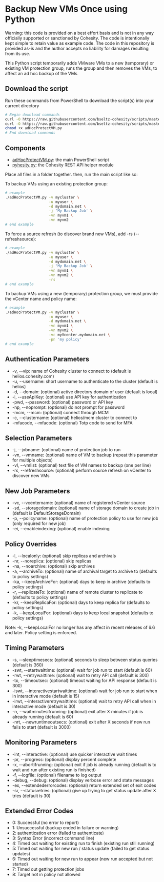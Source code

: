 # Backup New VMs Once using Python

Warning: this code is provided on a best effort basis and is not in any way officially supported or sanctioned by Cohesity. The code is intentionally kept simple to retain value as example code. The code in this repository is provided as-is and the author accepts no liability for damages resulting from its use.

This Python script temporarily adds VMware VMs to a new (temporary) or existing VM protection group, runs the group and then removes the VMs, to affect an ad hoc backup of the VMs.

## Download the script

Run these commands from PowerShell to download the script(s) into your current directory

```bash
# Begin download commands
curl -O https://raw.githubusercontent.com/bseltz-cohesity/scripts/master/python/adHocProtectVM/adHocProtectVM.py
curl -O https://raw.githubusercontent.com/bseltz-cohesity/scripts/master/python/pyhesity.py
chmod +x adHocProtectVM.py
# End download commands
```

## Components

* [adHocProtectVM.py](https://raw.githubusercontent.com/bseltz-cohesity/scripts/master/python/adHocProtectVM/adHocProtectVM.py): the main PowerShell script
* [pyhesity.py](https://raw.githubusercontent.com/bseltz-cohesity/scripts/master/python/pyhesity/pyhesity.py): the Cohesity REST API helper module

Place all files in a folder together. then, run the main script like so:

To backup VMs using an existing protection group:

```bash
# example
./adHocProtectVM.py -v mycluster \
                    -u myuser \
                    -d mydomain.net \
                    -j 'My Backup Job' \
                    -vn myvm1 \
                    -vn myvm2
# end example
```

To force a source refresh (to discover brand new VMs), add -rs (--refreshsource):

```bash
# example
./adHocProtectVM.py -v mycluster \
                    -u myuser \
                    -d mydomain.net \
                    -j 'My Backup Job' \
                    -vn myvm1 \
                    -vn myvm2 \
                    -rs
# end example
```

To backup VMs using a new (temporary) protection group, we must provide the vCenter name and policy name:

```bash
# example
./adHocProtectVM.py -v mycluster \
                    -u myuser \
                    -d mydomain.net \
                    -vn myvm1 \
                    -vn myvm2 \
                    -vc myVcenter.mydomain.net \
                    -pn 'my policy'
# end example
```

## Authentication Parameters

* -v, --vip: name of Cohesity cluster to connect to (default is helios.cohesity.com)
* -u, --username: short username to authenticate to the cluster (default is helios)
* -d, --domain: (optional) active directory domain of user (default is local)
* -i, --useApiKey: (optional) use API key for authentication
* -pwd, --password: (optional) password or API key
* -np, --noprompt: (optional) do not prompt for password
* -mcm, --mcm: (optional) connect through MCM
* -c, --clustername: (optional) helios/mcm cluster to connect to
* -mfacode, --mfacode: (optional) Totp code to send for MFA

## Selection Parameters

* -j, --jobname: (optional) name of protection job to run
* -vn, --vmname: (optional) name of VM to backup (repeat this parameter for multiple objects)
* -vl, --vmlist: (optional) text file of VM names to backup (one per line)
* -rs, --refreshsource: (optional) perform source refresh on vCenter to discover new VMs

## New Job Parameters

* -vc, --vcentername: (optional) name of registered vCenter source
* -sd, --storagedomain: (optional) name of storage domain to create job in (default is DefaultStorageDomain)
* -p, --policyname: (optional) name of protection policy to use for new job (only required for new job)
* -ei, --enableindexing: (optional) enable indexing

## Policy Overrides

* -l, --localonly: (optional) skip replicas and archivals
* -nr, --noreplica: (optional) skip replicas
* -na, --noarchive: (optional) skip archives
* -a, --archiveTo: (optional) name of archival target to archive to (defaults to policy settings)
* -ka, --keepArchiveFor: (optional) days to keep in archive (defaults to policy settings)
* -r, --replicateTo: (optional) name of remote cluster to replicate to (defaults to policy settings)
* -kr, --keepReplicaFor: (optional) days to keep replica for (defaults to policy settings)
* -k, --keepLocalFor: (optional) days to keep local snapshot (defaults to policy settings)

Note: -k, --keepLocalFor no longer has any affect in recent releases of 6.6 and later. Policy setting is enforced.

## Timing Parameters

* -s, --sleeptimesecs: (optional) seconds to sleep between status queries (default is 360)
* -swt, --startwaittime: (optional) wait for job run to start (default is 60)
* -rwt, --retrywaittime: (optional) wait to retry API call (default is 300)
* -to, --timeoutsec: (optional) timeout waiting for API response (default is 300)
* -iswt, --interactivestartwaittime: (optional) wait for job run to start when in interactive mode (default is 15)
* -irwt, --interactiveretrywaittime: (optional) wait to retry API call  when in interactive mode (default is 30)
* -n, --waitminutesifrunning: (optional) exit after X minutes if job is already running (default is 60)
* -nrt, --newruntimeoutsecs: (optional) exit after X seconds if new run fails to start (default is 3000)

## Monitoring Parameters

* -int, --interactive: (optional) use quicker interactive wait times
* -pr, --progress: (optional) display percent complete
* -x, --abortifrunning: (optional) exit if job is already running (default is to wait and run after existing run is finished)
* -f, --logfile: (optional) filename to log output
* -debug, --debug: (optional) display verbose error and state messages
* -ex, --extendederrorcodes: (optional) return extended set of exit codes
* -sr, --statusretries: (optional) give up trying to get status update after X tries (default is 30)

## Extended Error Codes

* 0: Successful (no error to report)
* 1: Unsuccessful (backup ended in failure or warning)
* 2: authentication error (failed to authenticate)
* 3: Syntax Error (incorrect command line)
* 4: Timed out waiting for existing run to finish (existing run still running)
* 5: Timed out waiting for new run / status update (failed to get status updates)
* 6: Timed out waiting for new run to appear (new run accepted but not started)
* 7: Timed out getting protection jobs
* 8: Target not in policy not allowed
